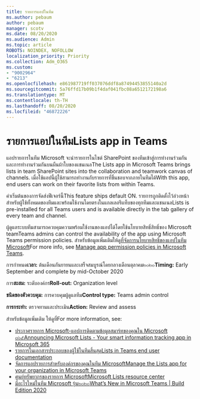 ```yaml
---
title: รายการแอปในทีม
ms.author: pebaum
author: pebaum
manager: scotv
ms.date: 08/20/2020
ms.audience: Admin
ms.topic: article
ROBOTS: NOINDEX, NOFOLLOW
localization_priority: Priority
ms.collection: Adm_O365
ms.custom:
- "9002964"
- "6213"
ms.openlocfilehash: e861987719ff037076ddf8a87494453855140a2d
ms.sourcegitcommit: 5a76ffd17b09b1f4daf041fbc08a6512172198a6
ms.translationtype: MT
ms.contentlocale: th-TH
ms.lasthandoff: 08/20/2020
ms.locfileid: "46872226"
---
```

# <a name="lists-app-in-teams"></a><span data-ttu-id="e6966-102">รายการแอปในทีม</span><span class="sxs-lookup"><span data-stu-id="e6966-102">Lists app in Teams</span></span>

<span data-ttu-id="e6966-103">แอปรายการในทีม Microsoft จะนำรายการในไซต์ SharePoint ของทีมเข้าสู่การทำงานร่วมกันและการทำงานร่วมกันบนผืนผ้าใบของแชนเนล</span><span class="sxs-lookup"><span data-stu-id="e6966-103">The Lists app in Microsoft Teams brings lists in team SharePoint sites into the collaboration and teamwork canvas of channels.</span></span> <span data-ttu-id="e6966-104">เมื่อใช้แอปนี้ผู้ใช้สามารถทำงานกับรายการที่ชื่นชอบจากภายในทีมได้</span><span class="sxs-lookup"><span data-stu-id="e6966-104">With this app, end users can work on their favorite lists from within Teams.</span></span>  

<span data-ttu-id="e6966-105">ค่าเริ่มต้นของการจัดส่งฟีเจอร์นี้</span><span class="sxs-lookup"><span data-stu-id="e6966-105">This feature ships default ON.</span></span> <span data-ttu-id="e6966-106">รายการถูกติดตั้งไว้ล่วงหน้าสำหรับผู้ใช้ทั้งหมดของทีมและพร้อมใช้งานโดยตรงในแกลเลอรีแท็บของทุกทีมและแชนเนล</span><span class="sxs-lookup"><span data-stu-id="e6966-106">Lists is pre-installed for all Teams users and is available directly in the tab gallery of every team and channel.</span></span>  

<span data-ttu-id="e6966-107">ผู้ดูแลระบบทีมสามารถควบคุมความพร้อมใช้งานของแอปได้โดยใช้นโยบายสิทธิ์สิทธิ์ของ Microsoft team</span><span class="sxs-lookup"><span data-stu-id="e6966-107">Teams admins can control the availability of the app using Microsoft Teams permission policies.</span></span> <span data-ttu-id="e6966-108">สำหรับข้อมูลเพิ่มเติมให้ดู[ที่จัดการนโยบายสิทธิ์ของแอปในทีม Microsoft](https://docs.microsoft.com/microsoftteams/teams-app-permission-policies)</span><span class="sxs-lookup"><span data-stu-id="e6966-108">For more info, see [Manage app permission policies in Microsoft Teams](https://docs.microsoft.com/microsoftteams/teams-app-permission-policies).</span></span>

<span data-ttu-id="e6966-109">การกำหนด**เวลา:** ต้นเดือนกันยายนและเสร็จสมบูรณ์โดยกลางเดือนตุลาคม๒๐๒๐</span><span class="sxs-lookup"><span data-stu-id="e6966-109">**Timing:** Early September and complete by mid-October 2020</span></span>  

<span data-ttu-id="e6966-110">การ**สะสม:** ระดับองค์กร</span><span class="sxs-lookup"><span data-stu-id="e6966-110">**Roll-out:** Organization level</span></span>  

<span data-ttu-id="e6966-111">**ชนิดของตัวควบคุม:**  การควบคุมผู้ดูแลทีม</span><span class="sxs-lookup"><span data-stu-id="e6966-111">**Control type:**  Teams admin control</span></span>  

<span data-ttu-id="e6966-112">**การกระทำ:**  ตรวจทานและประเมิน</span><span class="sxs-lookup"><span data-stu-id="e6966-112">**Action:**  Review and assess</span></span>

<span data-ttu-id="e6966-113">สำหรับข้อมูลเพิ่มเติม ให้ดูที่</span><span class="sxs-lookup"><span data-stu-id="e6966-113">For more information, see:</span></span> 

- [<span data-ttu-id="e6966-114">ประกาศรายการ Microsoft-แอปการติดตามข้อมูลสมาร์ทของคุณใน Microsoft ๓๖๕</span><span class="sxs-lookup"><span data-stu-id="e6966-114">Announcing Microsoft Lists - Your smart information tracking app in Microsoft 365</span></span>](https://techcommunity.microsoft.com/t5/microsoft-365-blog/announcing-microsoft-lists-your-smart-information-tracking-app/ba-p/1372233)
- [<span data-ttu-id="e6966-115">รายการในเอกสารประกอบของผู้ใช้ในทีมสิ้นสุด</span><span class="sxs-lookup"><span data-stu-id="e6966-115">Lists in Teams end user documentation</span></span>](https://support.microsoft.com/office/get-started-with-lists-in-microsoft-taeams-c971e46b-b36c-491b-9c35-efeddd0297db)
- [<span data-ttu-id="e6966-116">จัดการแอปรายการสำหรับองค์กรของคุณในทีม Microsoft</span><span class="sxs-lookup"><span data-stu-id="e6966-116">Manage the Lists app for your organization in Microsoft Teams</span></span>](https://docs.microsoft.com/microsoftteams/manage-lists-app)
- [<span data-ttu-id="e6966-117">ศูนย์ทรัพยากรของรายการ Microsoft</span><span class="sxs-lookup"><span data-stu-id="e6966-117">Microsoft Lists resource center</span></span>](https://aka.ms/MSLists)
- [<span data-ttu-id="e6966-118">มีอะไรใหม่ในทีม Microsoft รุ่น๒๐๒๐</span><span class="sxs-lookup"><span data-stu-id="e6966-118">What’s New in Microsoft Teams | Build Edition 2020</span></span>](https://techcommunity.microsoft.com/t5/microsoft-teams-blog/what-s-new-in-microsoft-teams-build-edition-2020/ba-p/1394224)